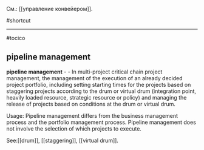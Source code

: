 См.: [[управление конвейером]].

#shortcut




<hr/>

#tocico

## pipeline management

<b>pipeline management</b> - - In multi-project critical chain project management, the management of the execution of an already decided project portfolio, including setting starting times for the projects based on staggering projects according to the drum or virtual drum (integration point, heavily loaded resource, strategic resource or policy) and managing the release of projects based on conditions at the drum or virtual drum.



Usage: Pipeline management differs from the business management process and the portfolio management process.  Pipeline management does not involve the selection of which projects to execute.
  



See:[[drum]], [[staggering]], [[virtual drum]].

